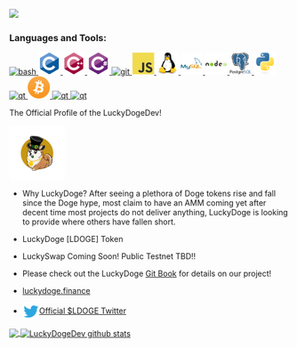 ![](https://komarev.com/ghpvc/?username=luckydogedev&label=Profile%20views&color=0e75b6&style=flat)
</br>

<h3 align="left">Languages and Tools:</h3>
<p align="left"> <a href="https://www.gnu.org/software/bash/" target="_blank"> <img src="https://www.vectorlogo.zone/logos/gnu_bash/gnu_bash-icon.svg" alt="bash" width="40" height="40"/> </a> 
<a href="https://www.cprogramming.com/" target="_blank"> <img src="https://raw.githubusercontent.com/devicons/devicon/master/icons/c/c-original.svg" alt="c" width="40" height="40"/> </a> 
<a href="https://www.w3schools.com/cpp/" target="_blank"> <img src="https://raw.githubusercontent.com/devicons/devicon/master/icons/cplusplus/cplusplus-original.svg" alt="cplusplus" width="40" height="40"/> </a> 
<a href="https://www.w3schools.com/cs/" target="_blank"> <img src="https://raw.githubusercontent.com/devicons/devicon/master/icons/csharp/csharp-original.svg" alt="csharp" width="40" height="40"/> </a> 
<a href="https://git-scm.com/" target="_blank"> <img src="https://www.vectorlogo.zone/logos/git-scm/git-scm-icon.svg" alt="git" width="40" height="40"/> </a> 
<a href="https://developer.mozilla.org/en-US/docs/Web/JavaScript" target="_blank"> <img src="https://raw.githubusercontent.com/devicons/devicon/master/icons/javascript/javascript-original.svg" alt="javascript" width="40" height="40"/> </a> 
<a href="https://www.linux.org/" target="_blank"> <img src="https://raw.githubusercontent.com/devicons/devicon/master/icons/linux/linux-original.svg" alt="linux" width="40" height="40"/> </a> 
<a href="https://www.mysql.com/" target="_blank"> <img src="https://raw.githubusercontent.com/devicons/devicon/master/icons/mysql/mysql-original-wordmark.svg" alt="mysql" width="40" height="40"/> </a> 
<a href="https://nodejs.org" target="_blank"> <img src="https://raw.githubusercontent.com/devicons/devicon/master/icons/nodejs/nodejs-original-wordmark.svg" alt="nodejs" width="40" height="40"/> </a> 
<a href="https://www.postgresql.org" target="_blank"> <img src="https://raw.githubusercontent.com/devicons/devicon/master/icons/postgresql/postgresql-original-wordmark.svg" alt="postgresql" width="40" height="40"/> </a> 
<a href="https://www.python.org" target="_blank"> <img src="https://raw.githubusercontent.com/devicons/devicon/master/icons/python/python-original.svg" alt="python" width="40" height="40"/> </a> 
<a href="https://www.qt.io/" target="_blank"> <img src="https://upload.wikimedia.org/wikipedia/commons/0/0b/Qt_logo_2016.svg" alt="qt" width="40" height="40"/> </a> 
<a href="https://www.bitcoin.com/" target="_blank"> <img src="https://raw.githubusercontent.com/github/explore/80688e429a7d4ef2fca1e82350fe8e3517d3494d/topics/bitcoin/bitcoin.png" alt="qt" width="40" height="40"/> </a>
<a href="https://ethereum.org/en/" target="_blank"> <img src="https://upload.wikimedia.org/wikipedia/commons/thumb/6/6f/Ethereum-icon-purple.svg/1200px-Ethereum-icon-purple.svg.png" alt="qt" width="40" height="40"/> </a> 
<a href="https://ethereum.org/en/" target="_blank"> <img src="https://upload.wikimedia.org/wikipedia/commons/9/98/Solidity_logo.svg" alt="qt" width="40" height="40"/> </a></p>

The Official Profile of the LuckyDogeDev! 

<img align='center' width="100px" src="https://raw.githubusercontent.com/LuckyDogeDev/LuckyDogeDev/master/assets/LDoge.png" alt="LuckyDoge">


- Why LuckyDoge? After seeing a plethora of Doge tokens rise and fall since the Doge hype, most claim to have an AMM coming yet after decent time most projects do not deliver anything, LuckyDoge is looking to provide where others have fallen short.

- LuckyDoge [LDOGE] Token

- LuckySwap Coming Soon! Public Testnet TBD!!

- Please check out the LuckyDoge <a href="https://luckydogedev.gitbook.io/luckydoge/">Git Book</a> for details on our project!

- <a href="https://luckydoge.finance">luckydoge.finance</a>

- <a href="https://twitter.com/LDOGEofficial"> <img align="center" alt="$LDOGE Twitter" width="30px" src="https://raw.githubusercontent.com/LuckyDogeDev/LuckyDogeDev/master/assets/twitter.svg" />Official $LDOGE Twitter</a>


<a href="https://github.com/LuckyDogeDev/LuckyDogeDev">
  <!-- Change the `github-readme-stats.vercel.app` to `github-readme-stats.vercel.app`  -->
  <img align="center" src="https://github-readme-stats.vercel.app/api/top-langs/?username=LuckyDogeDev&theme=gruvbox" />
</a>
<a href="https://github.com/LuckyDogeDev/LuckyDogeDev">
  <img align="center" src="https://github-readme-stats.vercel.app/api?username=LuckyDogeDev&show_icons=true&theme=gruvbox&line_height=40&count_private=true&include_all_commits=true" alt="LuckyDogeDev github stats" />
</a>
